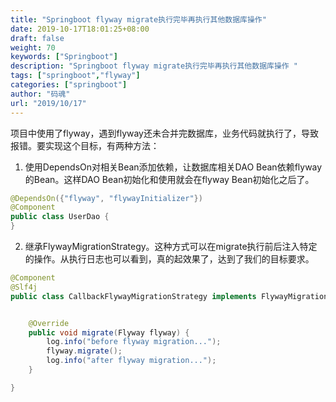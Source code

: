 ```yaml
---
title: "Springboot flyway migrate执行完毕再执行其他数据库操作"
date: 2019-10-17T18:01:25+08:00
draft: false
weight: 70
keywords: ["Springboot"]
description: "Springboot flyway migrate执行完毕再执行其他数据库操作 "
tags: ["springboot","flyway"]
categories: ["springboot"]
author: "码魂"
url: "2019/10/17"
---
```

项目中使用了flyway，遇到flyway还未合并完数据库，业务代码就执行了，导致报错。要实现这个目标，有两种方法：

1. 使用DependsOn对相关Bean添加依赖，让数据库相关DAO Bean依赖flyway的Bean。这样DAO Bean初始化和使用就会在flyway Bean初始化之后了。
```java
@DependsOn({"flyway", "flywayInitializer"})
@Component
public class UserDao {
}
```
2. 继承FlywayMigrationStrategy。这种方式可以在migrate执行前后注入特定的操作。从执行日志也可以看到，真的起效果了，达到了我们的目标要求。
```java
@Component
@Slf4j
public class CallbackFlywayMigrationStrategy implements FlywayMigrationStrategy {


    @Override
    public void migrate(Flyway flyway) {
        log.info("before flyway migration...");
        flyway.migrate();
        log.info("after flyway migration...");
    }

}
```


